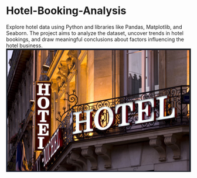 # Hotel-Booking-Analysis

Explore hotel data using Python and libraries like Pandas, Matplotlib, and Seaborn. The project aims to analyze the dataset, uncover trends in hotel bookings, and draw meaningful conclusions about factors influencing the hotel business.
![hotel](Dataset/hotel_img.png)


